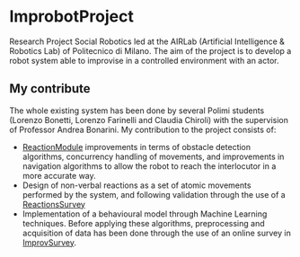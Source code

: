 # ImprobotProject
Research Project Social Robotics led at the AIRLab (Artificial Intelligence &amp; Robotics Lab) of Politecnico di Milano. 
The aim of the project is to develop a robot system able to improvise in a controlled environment with an actor.

## My contribute

The whole existing system has been done by several Polimi students (Lorenzo Bonetti, Lorenzo Farinelli and Claudia Chiroli) with the supervision of Professor Andrea Bonarini. 
My contribution to the project consists of:
* [ReactionModule](ROS_Workspace/ReactionModule) improvements in terms of obstacle detection algorithms, concurrency handling of movements, and improvements in navigation algorithms to allow the robot to reach the interlocutor in a more accurate way.
* Design of non-verbal reactions as a set of atomic movements performed by the system, and following validation through the use of a [ReactionsSurvey](ReactionsSurvey)
* Implementation of a behavioural model through Machine Learning techniques. Before applying these algorithms, preprocessing and acquisition of data has been done through the use of an online survey in [ImprovSurvey](ImprovSurvey).
